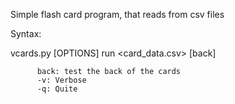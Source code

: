 Simple flash card program, that reads from csv files

Syntax:

  vcards.py [OPTIONS] run <card_data.csv> [back]

          back: test the back of the cards
          -v: Verbose
          -q: Quite
